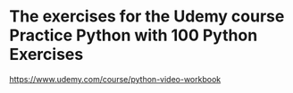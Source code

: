 # The exercises for the Udemy course Practice Python with 100 Python Exercises 

https://www.udemy.com/course/python-video-workbook


